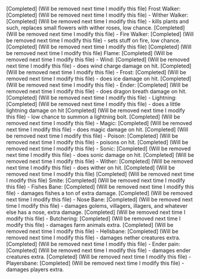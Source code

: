 [Completed] (Will be removed next time I modify this file) Frost Walker:
[Completed] (Will be removed next time I modify this file) - Wither Walker:
[Completed] (Will be removed next time I modify this file)   - kills plants and such, replaces small flowers with wither roses, low chance.
[Completed] (Will be removed next time I modify this file) - Fire Walker:
[Completed] (Will be removed next time I modify this file)   - sets stuff on fire, low chance.
[Completed] (Will be removed next time I modify this file) 
[Completed] (Will be removed next time I modify this file) Flame:
[Completed] (Will be removed next time I modify this file) - Wind:
[Completed] (Will be removed next time I modify this file)   - does wind charge damage on hit.
[Completed] (Will be removed next time I modify this file) - Frost:
[Completed] (Will be removed next time I modify this file)   - does ice damage on hit.
[Completed] (Will be removed next time I modify this file) - Ender:
[Completed] (Will be removed next time I modify this file)   - does dragon breath damage on hit.
[Completed] (Will be removed next time I modify this file) - Lightning:
[Completed] (Will be removed next time I modify this file)   - does a little lightning damage on hit
[Completed] (Will be removed next time I modify this file)   - low chance to summon a lightning bolt.
[Completed] (Will be removed next time I modify this file) - Magic:
[Completed] (Will be removed next time I modify this file)   - does magic damage on hit.
[Completed] (Will be removed next time I modify this file) - Poison:
[Completed] (Will be removed next time I modify this file)   - poisons on hit.
[Completed] (Will be removed next time I modify this file) - Sonic:
[Completed] (Will be removed next time I modify this file)   - does sonic damage on hit.
[Completed] (Will be removed next time I modify this file) - Wither:
[Completed] (Will be removed next time I modify this file)   - does wither on hit.
[Completed] (Will be removed next time I modify this file) 
[Completed] (Will be removed next time I modify this file) Smite:
[Completed] (Will be removed next time I modify this file) - Fishes Bane:
[Completed] (Will be removed next time I modify this file)   - damages fishes a ton of extra damage.
[Completed] (Will be removed next time I modify this file) - Nose Bane:
[Completed] (Will be removed next time I modify this file)   - damages golems, villagers, illagers, and whatever else has a nose, extra damage.
[Completed] (Will be removed next time I modify this file) - Butchering:
[Completed] (Will be removed next time I modify this file)   - damages farm animals extra.
[Completed] (Will be removed next time I modify this file) - Hellsbane:
[Completed] (Will be removed next time I modify this file)   - damages nether creatures extra.
[Completed] (Will be removed next time I modify this file) - Ender pain:
[Completed] (Will be removed next time I modify this file)   - damages ender creatures extra.
[Completed] (Will be removed next time I modify this file) - Playersbane:
[Completed] (Will be removed next time I modify this file)   - damages players extra.